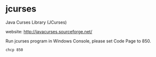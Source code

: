 jcurses
=======

Java Curses Library (JCurses)

website: http://javacurses.sourceforge.net/

Run jcurses program in Windows Console, please set Code Page to 850.
```
chcp 850
```
